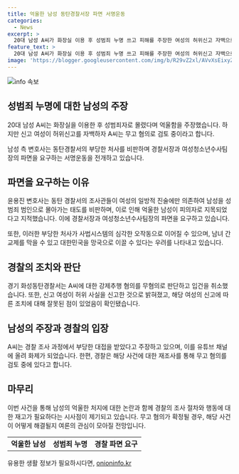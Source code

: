 ```yaml
---
title: 억울한 남성 동탄경찰서장 파면 서명운동
categories:
  - News
excerpt: >
  20대 남성 A씨가 화장실 이용 후 성범죄 누명 쓰고 피해를 주장한 여성의 허위신고 자백으로 무혐의 검토 중. 남성측 변호사는 경찰 부당 처사로 인한 파면요구서 게시하고, 이는 남성의 억울함으로 전국민적 공분 초래함. 경찰은 여성의 신고가 허위임을 자인하고 A씨의 누명 허위로 확인되었으나 경찰의 부당한 처사에 대한 책임 묵인 비판. 현재 신고 여성은 병원에서 복용한 약으로 허위진술 가능성에 대한 의문 제기. A씨에 대한 무고 혐의 검토 중.
feature_text: >
  20대 남성 A씨가 화장실 이용 후 성범죄 누명 쓰고 피해를 주장한 여성의 허위신고 자백으로 무혐의 검토 중. 남성측 변호사는 경찰 부당 처사로 인한 파면요구서 게시하고, 이는 남성의 억울함으로 전국민적 공분 초래함. 경찰은 여성의 신고가 허위임을 자인하고 A씨의 누명 허위로 확인되었으나 경찰의 부당한 처사에 대한 책임 묵인 비판. 현재 신고 여성은 병원에서 복용한 약으로 허위진술 가능성에 대한 의문 제기. A씨에 대한 무고 혐의 검토 중.
image: 'https://blogger.googleusercontent.com/img/b/R29vZ2xl/AVvXsEixyZcFfHzMRdzZMjFBmAUKJYCLCGyLL1o632UiGVXcaFdKo_bkvkuCioo0uUKlGfBVcT3P84aROyZIXSBEx3Aw5nCQ3pTgDom1WDC4m8eifvWiAmWEEVb4x6G_l8C0QH225ldMjyaFvpxGEBGNO37VmDTDMHGhJPq73UglMfDca1-0aw/s1600/blogspot.png'
---
```


<p><img src="https://blogger.googleusercontent.com/img/b/R29vZ2xl/AVvXsEixyZcFfHzMRdzZMjFBmAUKJYCLCGyLL1o632UiGVXcaFdKo_bkvkuCioo0uUKlGfBVcT3P84aROyZIXSBEx3Aw5nCQ3pTgDom1WDC4m8eifvWiAmWEEVb4x6G_l8C0QH225ldMjyaFvpxGEBGNO37VmDTDMHGhJPq73UglMfDca1-0aw/s1600/blogspot.png" alt="info 속보" /></p>

<h2 data-ke-size="size26">성범죄 누명에 대한 남성의 주장</h2>

<p data-ke-size="size16">20대 남성 A씨는 화장실을 이용한 후 성범죄자로 몰렸다며 억울함을 주장했습니다. 하지만 신고 여성이 허위신고를 자백하자 A씨는 무고 혐의로 검토 중이라고 합니다.</p>

<p data-ke-size="size16">남성 측 변호사는 동탄경찰서의 부당한 처사를 비판하며 경찰서장과 여성청소년수사팀장의 파면을 요구하는 서명운동을 전개하고 있습니다.</p>

<h2 data-ke-size="size26">파면을 요구하는 이유</h2>

<p data-ke-size="size16">윤용진 변호사는 동탄 경찰서의 조사관들이 여성의 일방적 진술에만 의존하여 남성을 성범죄 범인으로 몰아가는 태도를 비판하며, 이로 인해 억울한 남성이 피의자로 지목되었다고 지적했습니다. 이에 경찰서장과 여성청소년수사팀장의 파면을 요구하고 있습니다.</p>

<p data-ke-size="size16">또한, 이러한 부당한 처사가 사법시스템의 심각한 오작동으로 이어질 수 있으며, 남녀 간 교제를 막을 수 있고 대한민국을 망국으로 이끌 수 있다는 우려를 나타내고 있습니다.</p>

<h2 data-ke-size="size26">경찰의 조치와 판단</h2>

<p data-ke-size="size16">경기 화성동탄경찰서는 A씨에 대한 강제추행 혐의를 무혐의로 판단하고 입건을 취소했습니다. 또한, 신고 여성이 허위 사실을 신고한 것으로 밝혀졌고, 해당 여성의 신고에 따른 조치에 대해 잘못된 점이 있었음이 확인됐습니다.</p>

<h2 data-ke-size="size26">남성의 주장과 경찰의 입장</h2>

<p data-ke-size="size16">A씨는 경찰 조사 과정에서 부당한 대접을 받았다고 주장하고 있으며, 이를 유튜브 채널에 올려 화제가 되었습니다. 한편, 경찰은 해당 사건에 대한 재조사를 통해 무고 혐의를 검토 중에 있다고 합니다.</p>

<h2 data-ke-size="size26">마무리</h2>

<p data-ke-size="size16">이번 사건을 통해 남성의 억울한 처지에 대한 논란과 함께 경찰의 조사 절차와 행동에 대한 재고가 필요하다는 시사점이 제기되고 있습니다. 무고 혐의가 확정될 경우, 해당 사건이 어떻게 해결될지 여론의 관심이 모아질 전망입니다.</p>

<table>
  <tr>
    <td style="text-align: center; height: 17px;"><b>억울한 남성</b></td>
    <td style="text-align: center; height: 17px;"><b>성범죄 누명</b></td>
    <td style="text-align: center; height: 17px;"><b>경찰 파면 요구</b></td>
  </tr>
</table>
유용한 생활 정보가 필요하시다면, <a href="https://onioninfo.kr" rel="dofollow">onioninfo.kr</a>


